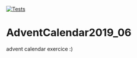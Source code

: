 
[![Tests](https://github.com/menoret-allan/AdventCalendar2019_06/workflows/Run%20F%23%20tests/badge.svg)](https://github.com/menoret-allan/AdventCalendar2019_06/actions)

# AdventCalendar2019_06

advent calendar exercice :)
